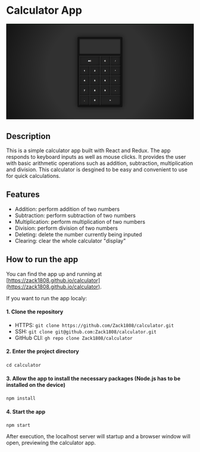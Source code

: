 # Calculator App

<p align="center"><img src="./public/calculator_preveiw.png" alt="Preview of the calculator app" /></p>

## Description

This is a simple calculator app built with React and Redux. The app responds to keyboard inputs as well as mouse clicks. It provides the user with basic arithmetic operations such as addition, subtraction, multiplication and division. This calculator is desgined to be easy and convenient to use for quick calculations.

## Features

- Addition: perform addition of two numbers
- Subtraction: perform subtraction of two numbers
- Multiplication: perform multiplication of two numbers
- Division: perform division of two numbers
- Deleting: delete the number currently being inputed
- Clearing: clear the whole calculator "display"

## How to run the app

You can find the app up and running at [https://zack1808.github.io/calculator](https://zack1808.github.io/calculator).

If you want to run the app localy:

#### 1. Clone the repository

- HTTPS: `git clone https://github.com/Zack1808/calculator.git`
- SSH: `git clone git@github.com:Zack1808/calculator.git`
- GitHub CLI: `gh repo clone Zack1808/calculator`

#### 2. Enter the project directory

`cd calculator`

#### 3. Allow the app to install the necessary packages (Node.js has to be installed on the device)

`npm install`

#### 4. Start the app

`npm start`

After execution, the localhost server will startup and a browser window will open, previewing the calculator app.

